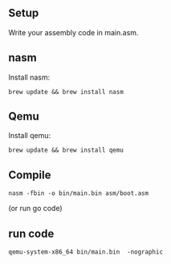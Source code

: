 ## Setup
Write your assembly code in main.asm.

## nasm
Install nasm:

`brew update && brew install nasm` 

## Qemu

Install qemu:

`brew update && brew install qemu` 

## Compile

`nasm -fbin -o bin/main.bin asm/boot.asm`

(or run go code)

## run code

`qemu-system-x86_64 bin/main.bin  -nographic`